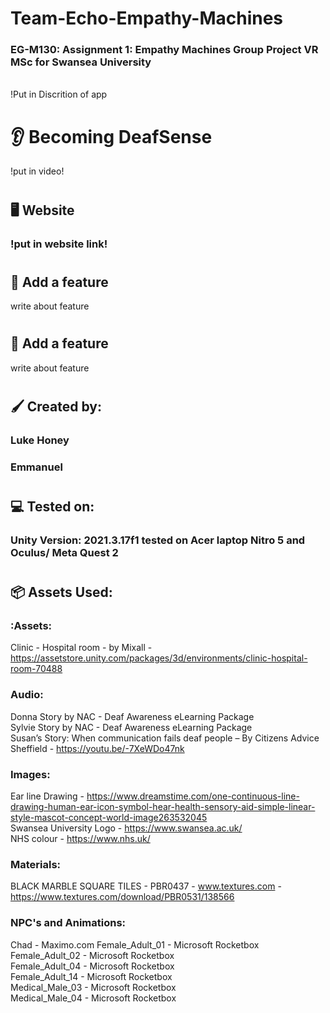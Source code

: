 # Team-Echo-Empathy-Machines

### EG-M130: Assignment 1: Empathy Machines Group Project VR MSc for Swansea University 
<br/>
!Put in Discrition of app <br/>

# :ear: Becoming DeafSense
!put in video!
#
## :desktop_computer: Website
### !put in website link!
#
## :tulip: Add a feature
write about feature
#
## :seedling: Add a feature
write about feature
#
## :paintbrush: Created by:
### Luke Honey
### Emmanuel
#
## :computer: Tested on:
### Unity Version: 2021.3.17f1 tested on Acer laptop Nitro 5 and Oculus/ Meta Quest 2
#
## 	:package: Assets Used:
### :Assets:
Clinic - Hospital room - by Mixall - https://assetstore.unity.com/packages/3d/environments/clinic-hospital-room-70488 <br/>

### Audio:
Donna Story by NAC - Deaf Awareness eLearning Package <br/>
Sylvie Story by NAC - Deaf Awareness eLearning Package <br/>
Susan’s Story: When communication fails deaf people – By Citizens Advice Sheffield - https://youtu.be/-7XeWDo47nk <br/>

### Images:
Ear line Drawing - https://www.dreamstime.com/one-continuous-line-drawing-human-ear-icon-symbol-hear-health-sensory-aid-simple-linear-style-mascot-concept-world-image263532045 <br/>
Swansea University Logo - https://www.swansea.ac.uk/ <br/>
NHS colour - https://www.nhs.uk/ <br/>


### Materials:
BLACK MARBLE SQUARE TILES - PBR0437 - www.textures.com - https://www.textures.com/download/PBR0531/138566 <br/>

### NPC's and Animations: 
Chad - Maximo.com 
Female_Adult_01 - Microsoft Rocketbox <br/>
Female_Adult_02 - Microsoft Rocketbox <br/>
Female_Adult_04 - Microsoft Rocketbox <br/>
Female_Adult_14 - Microsoft Rocketbox <br/>
Medical_Male_03 - Microsoft Rocketbox <br/>
Medical_Male_04 - Microsoft Rocketbox <br/>
#
